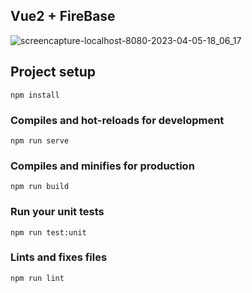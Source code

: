 
## Vue2 + FireBase

![screencapture-localhost-8080-2023-04-05-18_06_17](https://user-images.githubusercontent.com/38477281/230140759-b6f1b963-a8d0-40e7-b4b7-89ef1372a8a9.png)

## Project setup
```
npm install
```

### Compiles and hot-reloads for development
```
npm run serve
```

### Compiles and minifies for production
```
npm run build
```

### Run your unit tests
```
npm run test:unit
```

### Lints and fixes files
```
npm run lint
```

